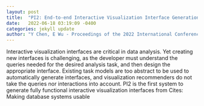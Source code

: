 ```yaml
---
layout: post
title:  "PI2: End-to-end Interactive Visualization Interface Generation from Queries"
date:   2022-06-18 03:19:09 -0400
categories: jekyll update
author: "Y Chen, E Wu - Proceedings of the 2022 International Conference on , 2022"
---
```

Interactive visualization interfaces are critical in data analysis. Yet creating new interfaces is challenging, as the developer must understand the queries needed for the desired analysis task, and then design the appropriate interface. Existing task models are too abstract to be used to automatically generate interfaces, and visualization recommenders do not take the queries nor interactions into account. PI2 is the first system to generate fully functional interactive visualization interfaces from  Cites: Making database systems usable